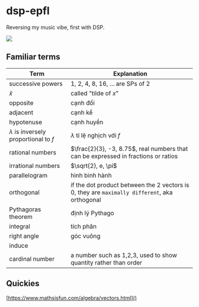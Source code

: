# dsp-epfl
Reversing my music vibe, first with DSP.

![](../docs/640px-Number-systems.svg.png)

## Familiar terms
|Term|Explanation|
|----|----|
|successive powers|1, 2, 4, 8, 16, ... are SPs of 2 |
|$\tilde{x}$| called "tilde of $x$" |
|opposite|cạnh đối|
|adjacent|cạnh kề|
|hypotenuse|cạnh huyền|
|$\lambda$ is inversely proportional to $f$ | $\lambda$ tỉ lệ nghịch với $f$ |
| rational numbers | $\frac{2}{3}, -3, 8.75$, real numbers that can be expressed in fractions or ratios |
|irrational numbers|$\sqrt{2}, e, \pi$|
|parallelogram|hình bình hành|
|orthogonal|if the dot product between the 2 vectors is 0, they are `maximally different`, aka orthogonal|
|Pythagoras theorem|định lý Pythago|
|integral|tích phân|
|right angle|góc vuông|
|induce||
|cardinal number|a number such as 1,2,3, used to show quantity rather than order|

## Quickies
[https://www.mathsisfun.com/algebra/vectors.html]()